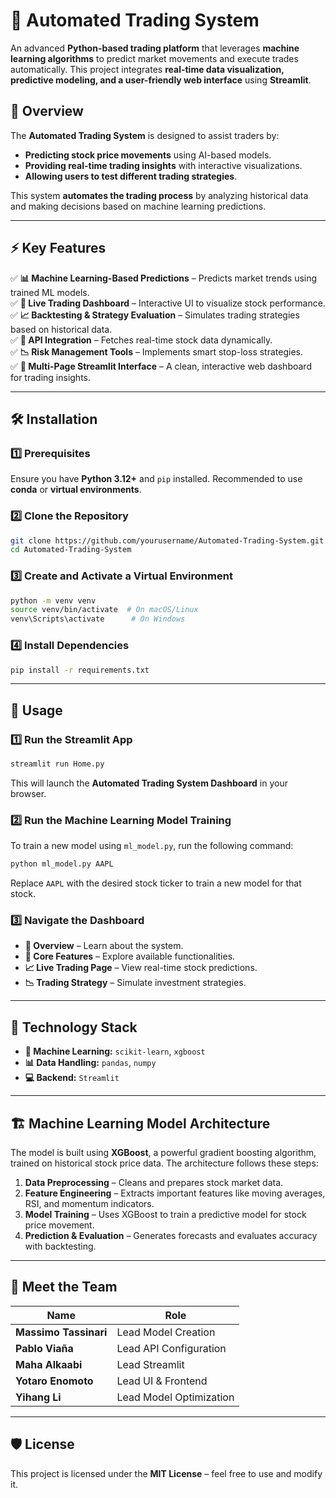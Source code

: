 # 🚀 Automated Trading System

An advanced **Python-based trading platform** that leverages **machine learning algorithms** to predict market movements and execute trades automatically. This project integrates **real-time data visualization, predictive modeling, and a user-friendly web interface** using **Streamlit**.

## 📌 Overview
The **Automated Trading System** is designed to assist traders by:
- **Predicting stock price movements** using AI-based models.
- **Providing real-time trading insights** with interactive visualizations.
- **Allowing users to test different trading strategies**.

This system **automates the trading process** by analyzing historical data and making decisions based on machine learning predictions.

---

## ⚡ Key Features
✅ **📊 Machine Learning-Based Predictions** – Predicts market trends using trained ML models.  
✅ **📡 Live Trading Dashboard** – Interactive UI to visualize stock performance.  
✅ **📈 Backtesting & Strategy Evaluation** – Simulates trading strategies based on historical data.  
✅ **🔗 API Integration** – Fetches real-time stock data dynamically.  
✅ **📉 Risk Management Tools** – Implements smart stop-loss strategies.  
✅ **📑 Multi-Page Streamlit Interface** – A clean, interactive web dashboard for trading insights.  

---

## 🛠️ Installation
### **1️⃣ Prerequisites**
Ensure you have **Python 3.12+** and `pip` installed. Recommended to use **conda** or **virtual environments**.

### **2️⃣ Clone the Repository**
```bash
git clone https://github.com/yourusername/Automated-Trading-System.git
cd Automated-Trading-System
```

### **3️⃣ Create and Activate a Virtual Environment**
```bash
python -m venv venv
source venv/bin/activate  # On macOS/Linux
venv\Scripts\activate      # On Windows
```

### **4️⃣ Install Dependencies**
```bash
pip install -r requirements.txt
```

---

## 🚀 Usage
### **1️⃣ Run the Streamlit App**
```bash
streamlit run Home.py
```
This will launch the **Automated Trading System Dashboard** in your browser.

### **2️⃣ Run the Machine Learning Model Training**
To train a new model using `ml_model.py`, run the following command:
```bash
python ml_model.py AAPL
```
Replace `AAPL` with the desired stock ticker to train a new model for that stock.

### **3️⃣ Navigate the Dashboard**
- **📄 Overview** – Learn about the system.  
- **📡 Core Features** – Explore available functionalities.  
- **📈 Live Trading Page** – View real-time stock predictions.  
- **📉 Trading Strategy** – Simulate investment strategies.

---

## 🔬 Technology Stack
- **🧠 Machine Learning:** `scikit-learn`, `xgboost`
- **📊 Data Handling:** `pandas`, `numpy`
- **💻 Backend:** `Streamlit`

---

## 🏗️ Machine Learning Model Architecture
The model is built using **XGBoost**, a powerful gradient boosting algorithm, trained on historical stock price data. The architecture follows these steps:
1. **Data Preprocessing** – Cleans and prepares stock market data.
2. **Feature Engineering** – Extracts important features like moving averages, RSI, and momentum indicators.
3. **Model Training** – Uses XGBoost to train a predictive model for stock price movement.
4. **Prediction & Evaluation** – Generates forecasts and evaluates accuracy with backtesting.

---

## 👥 Meet the Team
| Name | Role |
|------|------|
| **Massimo Tassinari** | Lead Model Creation |
| **Pablo Viaña** | Lead API Configuration |
| **Maha Alkaabi** | Lead Streamlit |
| **Yotaro Enomoto** | Lead UI & Frontend |
| **Yihang Li** | Lead Model Optimization |

---

## 🛡️ License
This project is licensed under the **MIT License** – feel free to use and modify it.

